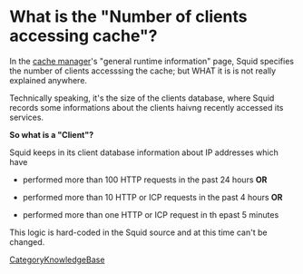 # What is the "Number of clients accessing cache"?

In the [cache
manager](/SquidFaq/CacheManager#)'s
"general runtime information" page, Squid specifies the number of
clients accesssing the cache; but WHAT it is is not really explained
anywhere.

Technically speaking, it's the size of the clients database, where Squid
records some informations about the clients haivng recently accessed its
services.

**So what is a "Client"?**

Squid keeps in its client database information about IP addresses which
have

  - performed more than 100 HTTP requests in the past 24 hours **OR**

  - performed more than 10 HTTP or ICP requests in the past 4 hours
    **OR**

  - performed more than one HTTP or ICP request in th epast 5 minutes

This logic is hard-coded in the Squid source and at this time can't be
changed.

[CategoryKnowledgeBase](/CategoryKnowledgeBase#)
